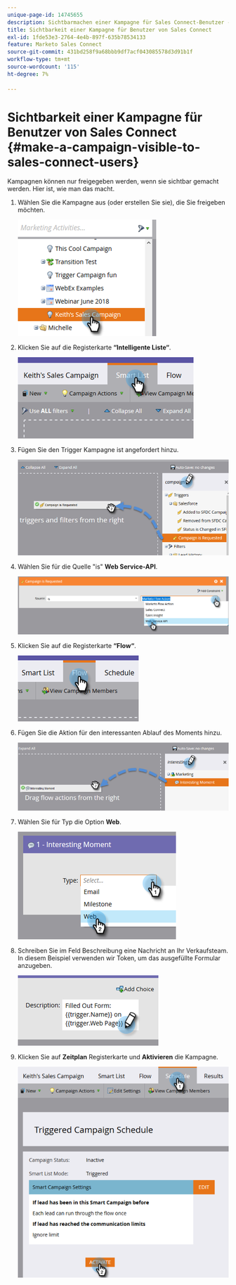 ```yaml
---
unique-page-id: 14745655
description: Sichtbarmachen einer Kampagne für Sales Connect-Benutzer - Marketo Docs - Produktdokumentation
title: Sichtbarkeit einer Kampagne für Benutzer von Sales Connect
exl-id: 1fde53e3-2764-4e4b-897f-635b78534133
feature: Marketo Sales Connect
source-git-commit: 431bd258f9a68bbb9df7acf043085578d3d91b1f
workflow-type: tm+mt
source-wordcount: '115'
ht-degree: 7%

---
```


# Sichtbarkeit einer Kampagne für Benutzer von Sales Connect {#make-a-campaign-visible-to-sales-connect-users}

Kampagnen können nur freigegeben werden, wenn sie sichtbar gemacht werden. Hier ist, wie man das macht.

1. Wählen Sie die Kampagne aus (oder erstellen Sie sie), die Sie freigeben möchten.

   ![](assets/one.png)

1. Klicken Sie auf die Registerkarte **“Intelligente Liste“**.

   ![](assets/two.png)

1. Fügen Sie den Trigger Kampagne ist angefordert hinzu.

   ![](assets/three.png)

1. Wählen Sie für die Quelle &quot;is&quot; **Web Service-API**.

   ![](assets/4.png)

1. Klicken Sie auf die Registerkarte **“Flow“**.

   ![](assets/five.png)

1. Fügen Sie die Aktion für den interessanten Ablauf des Moments hinzu.

   ![](assets/six.png)

1. Wählen Sie für Typ die Option **Web**.

   ![](assets/seven.png)

1. Schreiben Sie im Feld Beschreibung eine Nachricht an Ihr Verkaufsteam. In diesem Beispiel verwenden wir Token, um das ausgefüllte Formular anzugeben.

   ![](assets/eight.png)

1. Klicken Sie auf **Zeitplan** Registerkarte und **Aktivieren** die Kampagne.

   ![](assets/nine.png)
